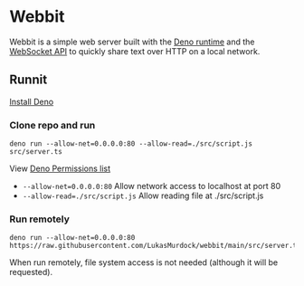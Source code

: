 # Webbit

Webbit is a simple web server built with the [Deno runtime](https://deno.com/)
and the
[WebSocket API](https://developer.mozilla.org/en-US/docs/Web/API/WebSockets_API)
to quickly share text over HTTP on a local network.

## Runnit

[Install Deno](https://docs.deno.com/runtime/manual/getting_started/installation)

### Clone repo and run

```
deno run --allow-net=0.0.0.0:80 --allow-read=./src/script.js src/server.ts
```

View
[Deno Permissions list](https://docs.deno.com/runtime/manual/basics/permissions)

- `--allow-net=0.0.0.0:80` Allow network access to localhost at port 80
- `--allow-read=./src/script.js` Allow reading file at ./src/script.js

### Run remotely

```
deno run --allow-net=0.0.0.0:80 https://raw.githubusercontent.com/LukasMurdock/webbit/main/src/server.ts
```

When run remotely, file system access is not needed (although it will be
requested).
